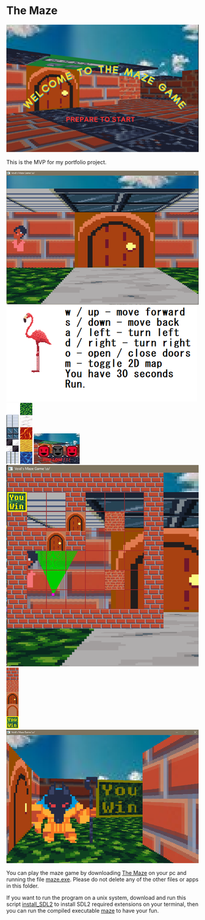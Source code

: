 # The Maze
![The Maze](img/welcome.png)

This is the MVP for my portfolio project.

![Starting Position](img/starting.png)
![Instruction page](img/instructions.png)
![Ceiling Textures](img/ceiling_textures.png)
![Floor Textures](img/floor_textures.png)
![Lose Screen](img/lose.jpg)
![2D Map](img/Map.png)
![Map Textures](img/map_textures.png)
![Enemy](img/trap!.png)

You can play the maze game by downloading [The Maze](The%20Maze/) on your pc and running the file [maze.exe](The%20Maze/maze.exe). Please do not delete any of the other files or apps in this folder.

If you want to run the program on a unix system, download and run this script [install_SDL2](install_SDL2.sh) to install SDL2 required extensions on your terminal, then you can run the compiled executable [maze](maze) to have your fun.
